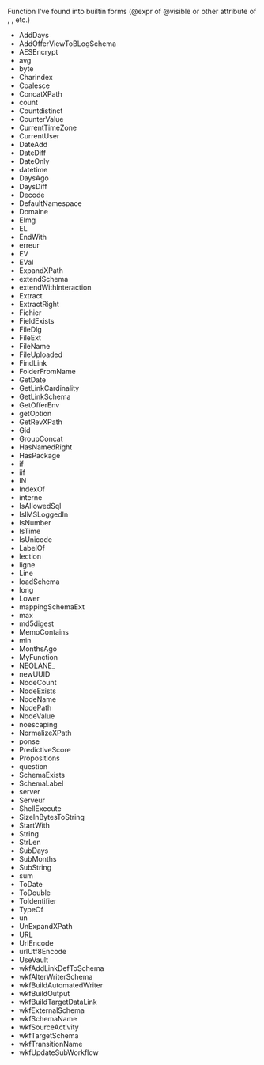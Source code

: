 
Function I've found into builtin forms (@expr of @visible
 or other attribute of <if>, <case>, <container> etc.)

- AddDays
- AddOfferViewToBLogSchema
- AESEncrypt
- avg
- byte
- Charindex
- Coalesce
- ConcatXPath
- count
- Countdistinct
- CounterValue
- CurrentTimeZone
- CurrentUser
- DateAdd
- DateDiff
- DateOnly
- datetime
- DaysAgo
- DaysDiff
- Decode
- DefaultNamespace
- Domaine
- EImg
- EL
- EndWith
- erreur
- EV
- EVal
- ExpandXPath
- extendSchema
- extendWithInteraction
- Extract
- ExtractRight
- Fichier
- FieldExists
- FileDlg
- FileExt
- FileName
- FileUploaded
- FindLink
- FolderFromName
- GetDate
- GetLinkCardinality
- GetLinkSchema
- GetOfferEnv
- getOption
- GetRevXPath
- Gid
- GroupConcat
- HasNamedRight
- HasPackage
- if
- iif
- IN
- IndexOf
- interne
- IsAllowedSql
- IsIMSLoggedIn
- IsNumber
- IsTime
- IsUnicode
- LabelOf
- lection
- ligne
- Line
- loadSchema
- long
- Lower
- mappingSchemaExt
- max
- md5digest
- MemoContains
- min
- MonthsAgo
- MyFunction
- NEOLANE_
- newUUID
- NodeCount
- NodeExists
- NodeName
- NodePath
- NodeValue
- noescaping
- NormalizeXPath
- ponse
- PredictiveScore
- Propositions
- question
- SchemaExists
- SchemaLabel
- server
- Serveur
- ShellExecute
- SizeInBytesToString
- StartWith
- String
- StrLen
- SubDays
- SubMonths
- SubString
- sum
- ToDate
- ToDouble
- ToIdentifier
- TypeOf
- un
- UnExpandXPath
- URL
- UrlEncode
- urlUtf8Encode
- UseVault
- wkfAddLinkDefToSchema
- wkfAlterWriterSchema
- wkfBuildAutomatedWriter
- wkfBuildOutput
- wkfBuildTargetDataLink
- wkfExternalSchema
- wkfSchemaName
- wkfSourceActivity
- wkfTargetSchema
- wkfTransitionName
- wkfUpdateSubWorkflow

